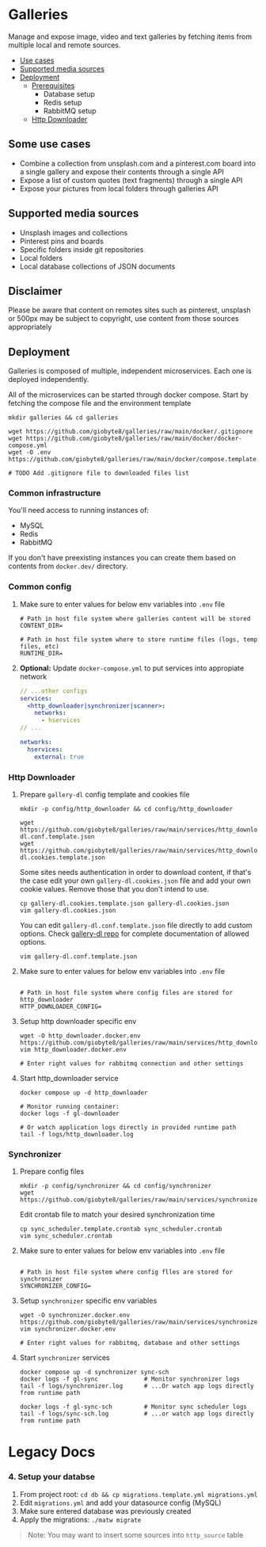 # Galleries
Manage and expose image, video and text galleries by fetching items from
multiple local and remote sources.

- [Use cases](#some-use-cases)
- [Supported media sources](#supported-media-sources)
- [Deployment](#deployment)
  - [Prerequisites](#prerequisites)
    - Database setup
    - Redis setup
    - RabbitMQ setup
  - [Http Downloader](#http-downloader)

## Some use cases

- Combine a collection from unsplash.com and a pinterest.com board into a single
  gallery and expose their contents through a single API
- Expose a list of custom quotes (text fragments) through a single API
- Expose your pictures from local folders through galleries API

## Supported media sources

- Unsplash images and collections
- Pinterest pins and boards
- Specific folders inside git repositories
- Local folders
- Local database collections of JSON documents

## Disclaimer

Please be aware that content on remotes sites such as pinterest, unsplash or
500px may be subject to copyright, use content from those sources
appropriately

## Deployment
Galleries is composed of multiple, independent microservices. Each one is
deployed independently.

All of the microservices can be started through docker compose. Start by
fetching the compose file and the environment template

```shell
mkdir galleries && cd galleries

wget https://github.com/giobyte8/galleries/raw/main/docker/.gitignore
wget https://github.com/giobyte8/galleries/raw/main/docker/docker-compose.yml
wget -O .env https://github.com/giobyte8/galleries/raw/main/docker/compose.template.env

# TODO Add .gitignore file to downloaded files list
```

### Common infrastructure
You'll need access to running instances of:
- MySQL
- Redis
- RabbitMQ

If you don't have preexisting instances you can create them based on contents
from `docker.dev/` directory.

### Common config

1. Make sure to enter values for below env variables into `.env` file
   ```shell
   # Path in host file system where galleries content will be stored
   CONTENT_DIR=

   # Path in host file system where to store runtime files (logs, temp files, etc)
   RUNTIME_DIR=
   ```

2. **Optional:** Update `docker-compose.yml` to put services into appropiate network
   ```yml
   // ...other configs
   services:
     <http_downloader|synchronizer|scanner>:
       networks:
         - hservices
   // ...

   networks:
     hservices:
       external: true
   ```

### Http Downloader

1. Prepare `gallery-dl` config template and cookies file
   ```shell
   mkdir -p config/http_downloader && cd config/http_downloader

   wget https://github.com/giobyte8/galleries/raw/main/services/http_downloader/config/gallery-dl.conf.template.json
   wget https://github.com/giobyte8/galleries/raw/main/services/http_downloader/config/gallery-dl.cookies.template.json
   ```

   Some sites needs authentication in order to download content, if that's the
   case edit your own `gallery-dl.cookies.json` file and add your own cookie values.
   Remove those that you don't intend to use.
   ```shell
   cp gallery-dl.cookies.template.json gallery-dl.cookies.json
   vim gallery-dl.cookies.json
   ```

   You can edit `gallery-dl.conf.template.json` file directly to add custom options.
   Check [gallery-dl repo](https://github.com/mikf/gallery-dl#configuration)
   for complete documentation of allowed options.
   ```shell
   vim gallery-dl.conf.template.json
   ```

2. Make sure to enter values for below env variables into `.env` file
   ```shell

   # Path in host file system where config files are stored for http_downloader
   HTTP_DOWNLOADER_CONFIG=
   ```

3. Setup http downloader specific env
   ```shell
   wget -O http_downloader.docker.env https://github.com/giobyte8/galleries/raw/main/services/http_downloader/docker/http_downloader.docker.template.env
   vim http_downloader.docker.env

   # Enter right values for rabbitmq connection and other settings
   ```

4. Start http_downloader service
   ```shell
   docker compose up -d http_downloader

   # Monitor running container:
   docker logs -f gl-downloader

   # Or watch application logs directly in provided runtime path
   tail -f logs/http_downloader.log
   ```

### Synchronizer

1. Prepare config files
   ```shell
   mkdir -p config/synchronizer && cd config/synchronizer
   wget https://github.com/giobyte8/galleries/raw/main/services/synchronizer/config/sync_scheduler.template.crontab
   ```

   Edit crontab file to match your desired synchronization time
   ```shell
   cp sync_scheduler.template.crontab sync_scheduler.crontab
   vim sync_scheduler.crontab
   ```

2. Make sure to enter values for below env variables into `.env` file
   ```shell

   # Path in host file system where config flles are stored for synchronizer
   SYNCHRONIZER_CONFIG=
   ```

3. Setup `synchronizer` specific env variables
   ```shell
   wget -O synchronizer.docker.env https://github.com/giobyte8/galleries/raw/main/services/synchronizer/docker/synchronizer.docker.template.env
   vim synchronizer.docker.env

   # Enter right values for rabbitmq, database and other settings
   ```

4. Start `synchronizer` services
   ```shell
   docker compose up -d synchronizer sync-sch
   docker logs -f gl-sync             # Monitor synchronizer logs
   tail -f logs/synchronizer.log      # ...Or watch app logs directly from runtime path

   docker logs -f gl-sync-sch         # Monitor sync scheduler logs
   tail -f logs/sync-sch.log          # ...or watch app logs directly from runtime path
   ```


# Legacy Docs

### 4. Setup your databse

1. From project root: `cd db && cp migrations.template.yml migrations.yml`
2. Edit `migrations.yml` and add your datasource config (MySQL)
3. Make sure entered database was previously created
4. Apply the migrations: `./matw migrate`

> Note: You may want to insert some sources into `http_source` table
